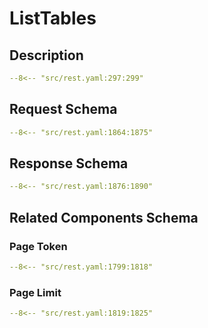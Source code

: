 # ListTables

## Description

```yaml
--8<-- "src/rest.yaml:297:299"
```

## Request Schema

```yaml
--8<-- "src/rest.yaml:1864:1875"
```
## Response Schema

```yaml
--8<-- "src/rest.yaml:1876:1890"
```

## Related Components Schema
### Page Token

```yaml
--8<-- "src/rest.yaml:1799:1818"
```
### Page Limit

```yaml
--8<-- "src/rest.yaml:1819:1825"
```

